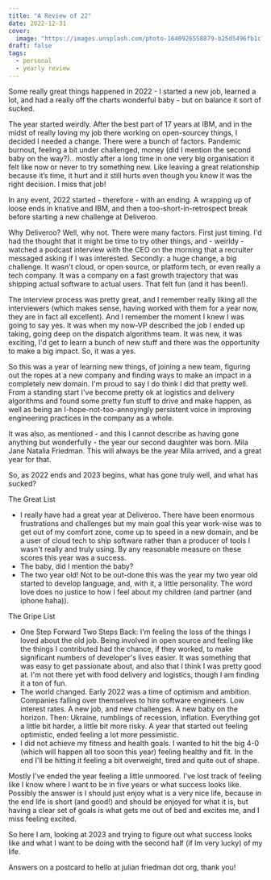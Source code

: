 ```yaml
---
title: "A Review of 22"
date: 2022-12-31
cover:
  image: "https://images.unsplash.com/photo-1640926558879-b25d5496fb1c?q=80&w=2915&auto=format&fit=crop&ixlib=rb-4.0.3&ixid=M3wxMjA3fDB8MHxwaG90by1wYWdlfHx8fGVufDB8fHx8fA%3D%3D"
draft: false
tags:
  - personal
  - yearly review
---
```


Some really great things happened in 2022 - I started a new job, learned a lot,
and had a really off the charts wonderful baby - but on balance it sort of
sucked.

The year started weirdly. After the best part of 17 years at IBM, and in the
midst of really loving my job there working on open-sourcey things, I decided I
needed a change. There were a bunch of factors. Pandemic burnout, feeling a bit
under challenged, money (did I mention the second baby on the way?).. mostly
after a long time in one very big organisation it felt like now or never to try
something new. Like leaving a great relationship because it’s time, it hurt and
it still hurts even though you know it was the right decision. I miss that job!

In any event, 2022 started - therefore - with an ending. A wrapping up of loose
ends in knative and IBM, and then a too-short-in-retrospect break before
starting a new challenge at Deliveroo.

Why Deliveroo? Well, why not. There were many factors. First just timing. I'd
had the thought that it might be time to try other things, and - weirldy -
watched a podcast interview with the CEO on the morning that a recruiter
messaged asking if I was interested. Secondly: a huge change, a big challenge.
It wasn't cloud, or open source, or platform tech, or even really a tech
company. It was a company on a fast growth trajectory that was shipping actual
software to actual users. That felt fun (and it has been!).

The interview process was pretty great, and I remember really liking all the
interviewers (which makes sense, having worked with them for a year now, they
are in fact all excellent). And I remember the moment I knew I was going to say
yes. It was when my now-VP described the job I ended up taking, going deep on
the dispatch algorithms team. It was new, it was exciting, I'd get to learn a
bunch of new stuff and there was the opportunity to make a big impact. So, it
was a yes.

So this was a year of learning new things, of joining a new team, figuring out
the ropes at a new company and finding ways to make an impact in a completely
new domain. I'm proud to say I do think I did that pretty well. From a standing
start I've become pretty ok at logistics and delivery algorithms and found some
pretty fun stuff to drive and make happen, as well as being an
I-hope-not-too-annoyingly persistent voice in improving engineering practices
in the company as a whole. 

It was also, as mentioned - and this I cannot describe as having gone anything
but wonderfully - the year our second daughter was born. Mila Jane Natalia
Friedman. This will always be the year Mila arrived, and a great year for that.

So, as 2022 ends and 2023 begins, what has gone truly well, and what has
sucked?

The Great List

- I really have had a great year at Deliveroo. There have been enormous
frustrations and challenges but my main goal this year work-wise was to get out
of my comfort zone, come up to speed in a new domain, and be a user of cloud
tech to ship software rather than a producer of tools I wasn't really and truly
using. By any reasonable measure on these scores this year was a success.
- The baby, did I mention the baby?
- The two year old! Not to be out-done this was the year my two year old
started to develop language, and, with it, a little personality. The word love
does no justice to how I feel about my children (and partner (and iphone
haha)).

The Gripe List

- One Step Forward Two Steps Back: I'm feeling the loss of the things I loved
about the old job. Being involved in open source and feeling like the things I
contributed had the chance, if they worked, to make significant numbers of
developer's lives easier. It was something that was easy to get passionate
about, and also that I think I was pretty good at. I'm not there yet with food
delivery and logistics, though I am finding it a ton of fun.
- The world changed. Early 2022 was a time of optimism and ambition. Companies
falling over themselves to hire software engineers. Low interest rates. A new
job, and new challenges. A new baby on the horizon. Then: Ukraine, rumblings of
recession, inflation. Everything got a little bit harder, a little bit more
risky. A year that started out feeling optimistic, ended feeling a lot more
pessimistic.
- I did not achieve my fitness and health goals. I wanted to hit the big 4-0
(which will happen all too soon this year) feeling healthy and fit. In the end
I'll be hitting it feeling a bit overweight, tired and quite out of shape.

Mostly I've ended the year feeling a little unmoored. I've lost track of
feeling like I know where I want to be in five years or what success looks
like. Possibly the answer is I should just enjoy what is a very nice life,
because in the end life is short (and good!) and should be enjoyed for what it
is, but having a clear set of goals is what gets me out of bed and excites me,
and I miss feeling excited.

So here I am, looking at 2023 and trying to figure out what success looks like
and what I  want to be doing with the second half (if Im very lucky) of my
life.

Answers on a postcard to hello at julian friedman dot org, thank you!


